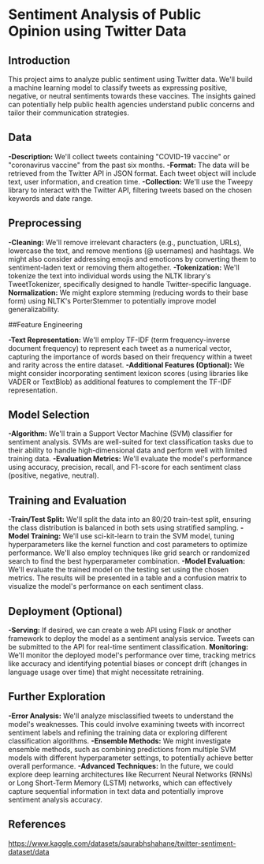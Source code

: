 # Sentiment Analysis of Public Opinion using Twitter Data
## Introduction

This project aims to analyze public sentiment using Twitter data. We'll build a machine learning model to classify tweets as expressing positive, negative, or neutral sentiments towards these vaccines. The insights gained can potentially help public health agencies understand public concerns and tailor their communication strategies.

## Data

**-Description:** We'll collect tweets containing "COVID-19 vaccine" or "coronavirus vaccine" from the past six months.
**-Format:** The data will be retrieved from the Twitter API in JSON format. Each tweet object will include text, user information, and creation time.
**-Collection:** We'll use the Tweepy library to interact with the Twitter API, filtering tweets based on the chosen keywords and date range.

## Preprocessing

**-Cleaning:** We'll remove irrelevant characters (e.g., punctuation, URLs), lowercase the text, and remove mentions (@ usernames) and hashtags. We might also consider addressing emojis and emoticons by converting them to sentiment-laden text or removing them altogether.
**-Tokenization:** We'll tokenize the text into individual words using the NLTK library's TweetTokenizer, specifically designed to handle Twitter-specific language.
**Normalization:** We might explore stemming (reducing words to their base form) using NLTK's PorterStemmer to potentially improve model generalizability.

##Feature Engineering

**-Text Representation:** We'll employ TF-IDF (term frequency-inverse document frequency) to represent each tweet as a numerical vector, capturing the importance of words based on their frequency within a tweet and rarity across the entire dataset.
**-Additional Features (Optional):** We might consider incorporating sentiment lexicon scores (using libraries like VADER or TextBlob) as additional features to complement the TF-IDF representation.

## Model Selection

**-Algorithm:** We'll train a Support Vector Machine (SVM) classifier for sentiment analysis. SVMs are well-suited for text classification tasks due to their ability to handle high-dimensional data and perform well with limited training data.
**-Evaluation Metrics:** We'll evaluate the model's performance using accuracy, precision, recall, and F1-score for each sentiment class (positive, negative, neutral).

## Training and Evaluation

**-Train/Test Split:** We'll split the data into an 80/20 train-test split, ensuring the class distribution is balanced in both sets using stratified sampling.
**-Model Training:** We'll use sci-kit-learn to train the SVM model, tuning hyperparameters like the kernel function and cost parameters to optimize performance. We'll also employ techniques like grid search or randomized search to find the best hyperparameter combination.
**-Model Evaluation:** We'll evaluate the trained model on the testing set using the chosen metrics. The results will be presented in a table and a confusion matrix to visualize the model's performance on each sentiment class.

## Deployment (Optional)
**-Serving:** If desired, we can create a web API using Flask or another framework to deploy the model as a sentiment analysis service. Tweets can be submitted to the API for real-time sentiment classification.
**Monitoring:** We'll monitor the deployed model's performance over time, tracking metrics like accuracy and identifying potential biases or concept drift (changes in language usage over time) that might necessitate retraining.

## Further Exploration

**-Error Analysis:** We'll analyze misclassified tweets to understand the model's weaknesses. This could involve examining tweets with incorrect sentiment labels and refining the training data or exploring different classification algorithms.
**-Ensemble Methods:** We might investigate ensemble methods, such as combining predictions from multiple SVM models with different hyperparameter settings, to potentially achieve better overall performance.
**-Advanced Techniques:** In the future, we could explore deep learning architectures like Recurrent Neural Networks (RNNs) or Long Short-Term Memory (LSTM) networks, which can effectively capture sequential information in text data and potentially improve sentiment analysis accuracy.

## References
https://www.kaggle.com/datasets/saurabhshahane/twitter-sentiment-dataset/data
